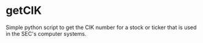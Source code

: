# getCIK
 Simple python script to get the CIK number for a stock or ticker that is used in the SEC's computer systems.
